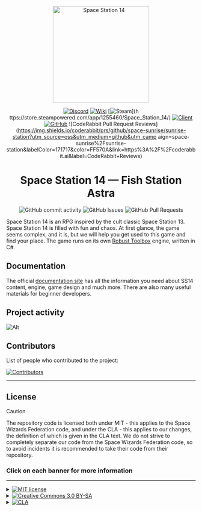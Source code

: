 <p align="center">
  <img alt="Space Station 14" height="256" src="https://i.ibb.co/zV4P12Qg/image-4959.png" />
</p>

<div class="header" align="center">

[![Discord](https://img.shields.io/discord/1253315855731916821?label=Discord&logo=discord&logoColor=white)](https://fish.station.wiki.shizainc.com/aphrodite/discord)
[![Wiki](https://img.shields.io/badge/Wiki-SS14%20FISH%20STATION%20ASTRA-blue)](https://fish.station.wiki.shizainc.com/aphrodite/)
[![Steam](https://img.shields.io/badge/Steam-SS14%20SUNRISE-blue)](h ttps://store.steampowered.com/app/1255460/Space_Station_14/)
[![Client](https://img.shields.io/badge/Client-Download-blue)](https://spacestation14.io/about/nightlies/)
[![GitHub](https://img.shields.io/github/stars/space-sunrise/space-station-14?style=social)](https://github.com/space-sunrise/lust-station)
![CodeRabbit Pull Request Reviews](https://img.shields.io/coderabbit/prs/github/space-sunrise/sunrise-station?utm_source=oss&utm_medium=github&utm_camp aign=space-sunrise%2Fsunrise-station&labelColor=171717&color=FF570A&link=https%3A%2F%2Fcoderabbit.ai&label=CodeRabbit+Reviews)

# Space Station 14 — Fish Station Astra

![GitHub commit activity](https://img.shields.io/github/commit-activity/y/space-sunrise/lust-station)
![GitHub Issues](https://img.shields.io/github/issues/space-sunrise/lust-station)
![GitHub Pull Requests](https://img.shields.io/github/issues-pr-closed/space-sunrise/lust-station)

</div>

Space Station 14 is an RPG inspired by the cult classic Space Station 13. Space Station 14 is filled with fun and chaos. At first glance, the game seems complex, and it is, but we will help you get used to this game and find your place. The game runs on its own [Robust Toolbox](https://github.com/space-wizards/RobustToolbox) engine, written in C#.

## Documentation

The official [documentation site](https://docs.spacestation14.io/) has all the information you need about SS14 content, engine, game design and much more. There are also many useful materials for beginner developers.

## Project activity
![Alt](https://repobeats.axiom.co/api/embed/c2ffe5605f97ca7ab76f36773b0061c2fa60bb7c.svg "Repobeats analytics image")

## Contributors

List of people who contributed to the project:

[![Contributors](https://contrib.rocks/image?repo=space-sunrise/lust-station)](https://github.com/space-sunrise/space-station-14/graphs/contributors)

---

## License

> [!CAUTION]
> The repository code is licensed both under MIT - this applies to the Space Wizards Federation code, and under the CLA - this applies to our changes, the definition of which is given in the CLA text. We do not strive to completely separate our code from the Space Wizards Federation code, so to avoid incidents it is recommended to take their code from their repository.

### Click on each banner for more information

---

<details>
<summary><a href="#"><img src="https://img.shields.io/badge/licence-MIT-green?style=for-the-badge" alt="MIT license"></a></summary>

>Some files are licensed under the [MIT license](https://opensource.org/license/MIT), these files are Space Wizards Federation code.
</details>

<details>
<summary><a href="#"><img src="https://img.shields.io/badge/licence-CC_3.0_BY--SA-lightblue?style=for-the-badge" alt="Creative Commons 3.0 BY-SA"></a></summary>

>All other non-Sunrise assets, including icons and sound files, are licensed under the [Creative Commons 3.0 BY-SA](https://creativecommons.org/licenses/by-sa/3.0/) license, unless otherwise noted in the folder or file.
</details>

<details>
<summary><a href="#"><img src="https://img.shields.io/badge/licence-CLA-orange?style=for-the-badge" alt="CLA"></a></summary>

>All code and assets of Sunrise are protected by the [CLA](https://github.com/space-sunrise/space-station-14/blob/master/CLA.txt) license.
</details>
